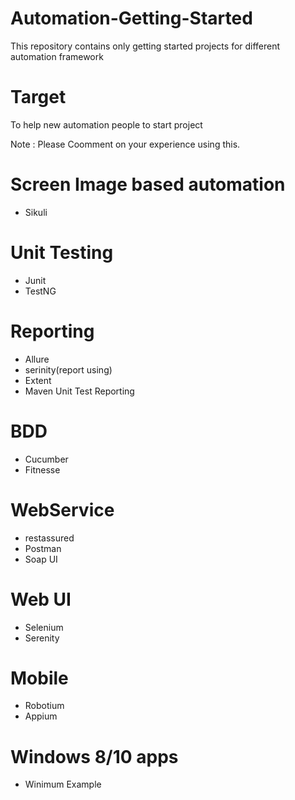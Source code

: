 # Automation-Getting-Started
This repository contains only getting started projects for different automation framework

# Target 
To help new automation people to start project 

Note : Please Coomment on your experience using this.

# Screen Image based automation 
- Sikuli

# Unit Testing 
- Junit
- TestNG

# Reporting 
- Allure
- serinity(report using)
- Extent
- Maven Unit Test Reporting 

# BDD 
- Cucumber
- Fitnesse

# WebService 
- restassured
- Postman
- Soap UI

# Web UI
- Selenium
- Serenity

# Mobile
- Robotium
- Appium

# Windows 8/10 apps
 - Winimum Example 
